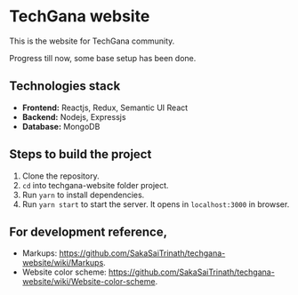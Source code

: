 # TechGana website

This is the website for TechGana community.

Progress till now, some base setup has been done.

## Technologies stack

- **Frontend:** Reactjs, Redux, Semantic UI React
- **Backend:** Nodejs, Expressjs
- **Database:** MongoDB

## Steps to build the project

1. Clone the repository.
2. `cd` into techgana-website folder project.
3. Run `yarn` to install dependencies.
4. Run `yarn start` to start the server. It opens in `localhost:3000` in browser.

## For development reference,

- Markups: https://github.com/SakaSaiTrinath/techgana-website/wiki/Markups.
- Website color scheme: https://github.com/SakaSaiTrinath/techgana-website/wiki/Website-color-scheme.
